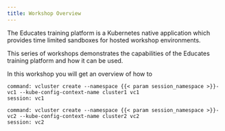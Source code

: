 ```yaml
---
title: Workshop Overview
---
```


The Educates training platform is a Kubernetes native application which provides
time limited sandboxes for hosted workshop environments.

This series of workshops demonstrates the capabilities of the Educates training
platform and how it can be used.

In this workshop you will get an overview of how to 


```terminal:execute
command: vcluster create --namespace {{< param session_namespace >}}-vc1 --kube-config-context-name cluster1 vc1
session: vc1
```

```terminal:execute
command: vcluster create --namespace {{< param session_namespace >}}-vc2 --kube-config-context-name cluster2 vc2
session: vc2
```
